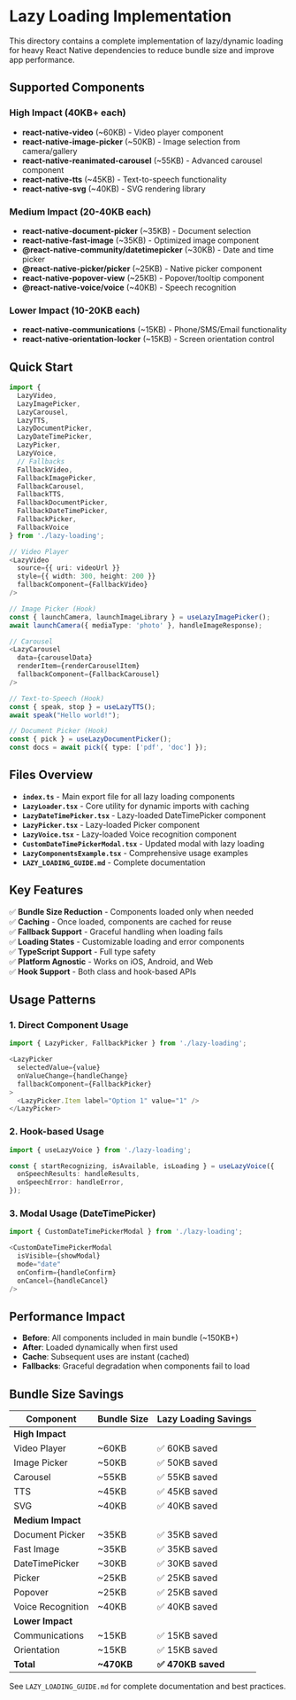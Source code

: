 # Lazy Loading Implementation

This directory contains a complete implementation of lazy/dynamic loading for heavy React Native dependencies to reduce bundle size and improve app performance.

## Supported Components

### **High Impact (40KB+ each)**
- **react-native-video** (~60KB) - Video player component
- **react-native-image-picker** (~50KB) - Image selection from camera/gallery
- **react-native-reanimated-carousel** (~55KB) - Advanced carousel component
- **react-native-tts** (~45KB) - Text-to-speech functionality
- **react-native-svg** (~40KB) - SVG rendering library

### **Medium Impact (20-40KB each)**  
- **react-native-document-picker** (~35KB) - Document selection
- **react-native-fast-image** (~35KB) - Optimized image component
- **@react-native-community/datetimepicker** (~30KB) - Date and time picker
- **@react-native-picker/picker** (~25KB) - Native picker component
- **react-native-popover-view** (~25KB) - Popover/tooltip component
- **@react-native-voice/voice** (~40KB) - Speech recognition

### **Lower Impact (10-20KB each)**
- **react-native-communications** (~15KB) - Phone/SMS/Email functionality
- **react-native-orientation-locker** (~15KB) - Screen orientation control

## Quick Start

```typescript
import { 
  LazyVideo,
  LazyImagePicker,
  LazyCarousel,
  LazyTTS,
  LazyDocumentPicker,
  LazyDateTimePicker, 
  LazyPicker, 
  LazyVoice,
  // Fallbacks
  FallbackVideo,
  FallbackImagePicker,
  FallbackCarousel,
  FallbackTTS,
  FallbackDocumentPicker,
  FallbackDateTimePicker,
  FallbackPicker,
  FallbackVoice
} from './lazy-loading';

// Video Player
<LazyVideo
  source={{ uri: videoUrl }}
  style={{ width: 300, height: 200 }}
  fallbackComponent={FallbackVideo}
/>

// Image Picker (Hook)
const { launchCamera, launchImageLibrary } = useLazyImagePicker();
await launchCamera({ mediaType: 'photo' }, handleImageResponse);

// Carousel
<LazyCarousel
  data={carouselData}
  renderItem={renderCarouselItem}
  fallbackComponent={FallbackCarousel}
/>

// Text-to-Speech (Hook)
const { speak, stop } = useLazyTTS();
await speak("Hello world!");

// Document Picker (Hook)
const { pick } = useLazyDocumentPicker();
const docs = await pick({ type: ['pdf', 'doc'] });
```

## Files Overview

- **`index.ts`** - Main export file for all lazy loading components
- **`LazyLoader.tsx`** - Core utility for dynamic imports with caching
- **`LazyDateTimePicker.tsx`** - Lazy-loaded DateTimePicker component
- **`LazyPicker.tsx`** - Lazy-loaded Picker component
- **`LazyVoice.tsx`** - Lazy-loaded Voice recognition component
- **`CustomDateTimePickerModal.tsx`** - Updated modal with lazy loading
- **`LazyComponentsExample.tsx`** - Comprehensive usage examples
- **`LAZY_LOADING_GUIDE.md`** - Complete documentation

## Key Features

✅ **Bundle Size Reduction** - Components loaded only when needed  
✅ **Caching** - Once loaded, components are cached for reuse  
✅ **Fallback Support** - Graceful handling when loading fails  
✅ **Loading States** - Customizable loading and error components  
✅ **TypeScript Support** - Full type safety  
✅ **Platform Agnostic** - Works on iOS, Android, and Web  
✅ **Hook Support** - Both class and hook-based APIs

## Usage Patterns

### 1. Direct Component Usage
```typescript
import { LazyPicker, FallbackPicker } from './lazy-loading';

<LazyPicker
  selectedValue={value}
  onValueChange={handleChange}
  fallbackComponent={FallbackPicker}
>
  <LazyPicker.Item label="Option 1" value="1" />
</LazyPicker>
```

### 2. Hook-based Usage
```typescript
import { useLazyVoice } from './lazy-loading';

const { startRecognizing, isAvailable, isLoading } = useLazyVoice({
  onSpeechResults: handleResults,
  onSpeechError: handleError,
});
```

### 3. Modal Usage (DateTimePicker)
```typescript
import { CustomDateTimePickerModal } from './lazy-loading';

<CustomDateTimePickerModal
  isVisible={showModal}
  mode="date"
  onConfirm={handleConfirm}
  onCancel={handleCancel}
/>
```

## Performance Impact

- **Before**: All components included in main bundle (~150KB+)
- **After**: Loaded dynamically when first used
- **Cache**: Subsequent uses are instant (cached)
- **Fallbacks**: Graceful degradation when components fail to load

## Bundle Size Savings

| Component | Bundle Size | Lazy Loading Savings |
|-----------|-------------|---------------------|
| **High Impact** | | |
| Video Player | ~60KB | ✅ 60KB saved |
| Image Picker | ~50KB | ✅ 50KB saved |
| Carousel | ~55KB | ✅ 55KB saved |
| TTS | ~45KB | ✅ 45KB saved |
| SVG | ~40KB | ✅ 40KB saved |
| **Medium Impact** | | |
| Document Picker | ~35KB | ✅ 35KB saved |
| Fast Image | ~35KB | ✅ 35KB saved |
| DateTimePicker | ~30KB | ✅ 30KB saved |
| Picker | ~25KB | ✅ 25KB saved |
| Popover | ~25KB | ✅ 25KB saved |
| Voice Recognition | ~40KB | ✅ 40KB saved |
| **Lower Impact** | | |
| Communications | ~15KB | ✅ 15KB saved |
| Orientation | ~15KB | ✅ 15KB saved |
| **Total** | **~470KB** | **✅ 470KB saved** |

See `LAZY_LOADING_GUIDE.md` for complete documentation and best practices.
